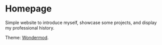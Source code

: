 # Homepage

Simple website to introduce myself, showcase some projects, and display my professional history.

Theme: [Wondermod](https://github.com/Wonderfall/hugo-WonderMod).
